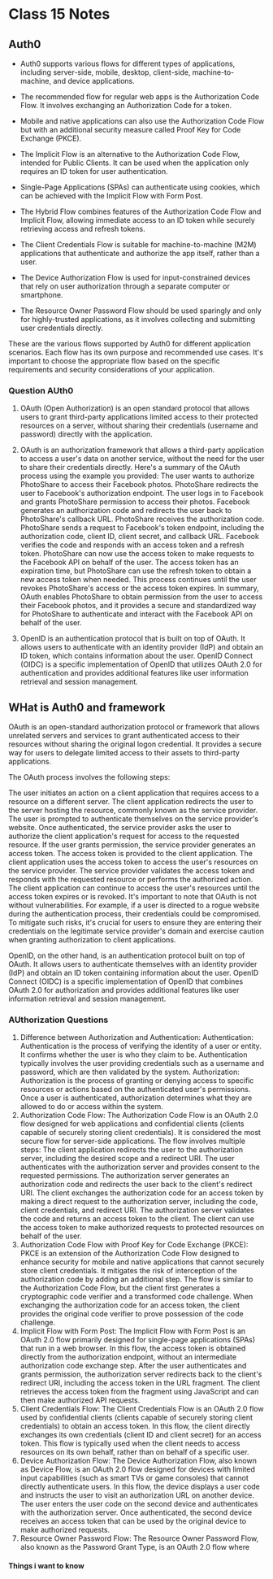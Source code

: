 # Class 15 Notes

## Auth0

* Auth0 supports various flows for different types of applications, including server-side, mobile, desktop, client-side, machine-to-machine, and device applications.

* The recommended flow for regular web apps is the Authorization Code Flow. It involves exchanging an Authorization Code for a token.

* Mobile and native applications can also use the Authorization Code Flow but with an additional security measure called Proof Key for Code Exchange (PKCE).

* The Implicit Flow is an alternative to the Authorization Code Flow, intended for Public Clients. It can be used when the application only requires an ID token for user authentication.

* Single-Page Applications (SPAs) can authenticate using cookies, which can be achieved with the Implicit Flow with Form Post.

* The Hybrid Flow combines features of the Authorization Code Flow and Implicit Flow, allowing immediate access to an ID token while securely retrieving access and refresh tokens.

* The Client Credentials Flow is suitable for machine-to-machine (M2M) applications that authenticate and authorize the app itself, rather than a user.

* The Device Authorization Flow is used for input-constrained devices that rely on user authorization through a separate computer or smartphone.

* The Resource Owner Password Flow should be used sparingly and only for highly-trusted applications, as it involves collecting and submitting user credentials directly.

These are the various flows supported by Auth0 for different application scenarios. Each flow has its own purpose and recommended use cases. It's important to choose the appropriate flow based on the specific requirements and security considerations of your application.

### Question AUth0

1. OAuth (Open Authorization) is an open standard protocol that allows users to grant third-party applications limited access to their protected resources on a server, without sharing their credentials (username and password) directly with the application.

2. OAuth is an authorization framework that allows a third-party application to access a user's data on another service, without the need for the user to share their credentials directly. Here's a summary of the OAuth process using the example you provided:
The user wants to authorize PhotoShare to access their Facebook photos.
PhotoShare redirects the user to Facebook's authorization endpoint.
The user logs in to Facebook and grants PhotoShare permission to access their photos.
Facebook generates an authorization code and redirects the user back to PhotoShare's callback URL.
PhotoShare receives the authorization code.
PhotoShare sends a request to Facebook's token endpoint, including the authorization code, client ID, client secret, and callback URL.
Facebook verifies the code and responds with an access token and a refresh token.
PhotoShare can now use the access token to make requests to the Facebook API on behalf of the user.
The access token has an expiration time, but PhotoShare can use the refresh token to obtain a new access token when needed.
This process continues until the user revokes PhotoShare's access or the access token expires.
In summary, OAuth enables PhotoShare to obtain permission from the user to access their Facebook photos, and it provides a secure and standardized way for PhotoShare to authenticate and interact with the Facebook API on behalf of the user.

3. OpenID is an authentication protocol that is built on top of OAuth. It allows users to authenticate with an identity provider (IdP) and obtain an ID token, which contains information about the user. OpenID Connect (OIDC) is a specific implementation of OpenID that utilizes OAuth 2.0 for authentication and provides additional features like user information retrieval and session management.


## WHat is Auth0 and framework

OAuth is an open-standard authorization protocol or framework that allows unrelated servers and services to grant authenticated access to their resources without sharing the original logon credential. It provides a secure way for users to delegate limited access to their assets to third-party applications.

The OAuth process involves the following steps:

The user initiates an action on a client application that requires access to a resource on a different server.
The client application redirects the user to the server hosting the resource, commonly known as the service provider.
The user is prompted to authenticate themselves on the service provider's website.
Once authenticated, the service provider asks the user to authorize the client application's request for access to the requested resource.
If the user grants permission, the service provider generates an access token.
The access token is provided to the client application.
The client application uses the access token to access the user's resources on the service provider.
The service provider validates the access token and responds with the requested resource or performs the authorized action.
The client application can continue to access the user's resources until the access token expires or is revoked.
It's important to note that OAuth is not without vulnerabilities. For example, if a user is directed to a rogue website during the authentication process, their credentials could be compromised. To mitigate such risks, it's crucial for users to ensure they are entering their credentials on the legitimate service provider's domain and exercise caution when granting authorization to client applications.

OpenID, on the other hand, is an authentication protocol built on top of OAuth. It allows users to authenticate themselves with an identity provider (IdP) and obtain an ID token containing information about the user. OpenID Connect (OIDC) is a specific implementation of OpenID that combines OAuth 2.0 for authorization and provides additional features like user information retrieval and session management.

### AUthorization Questions 

1. Difference between Authorization and Authentication:
Authentication: Authentication is the process of verifying the identity of a user or entity. It confirms whether the user is who they claim to be. Authentication typically involves the user providing credentials such as a username and password, which are then validated by the system.
Authorization: Authorization is the process of granting or denying access to specific resources or actions based on the authenticated user's permissions. Once a user is authenticated, authorization determines what they are allowed to do or access within the system.
2. Authorization Code Flow:
The Authorization Code Flow is an OAuth 2.0 flow designed for web applications and confidential clients (clients capable of securely storing client credentials). It is considered the most secure flow for server-side applications.
The flow involves multiple steps:
The client application redirects the user to the authorization server, including the desired scope and a redirect URI.
The user authenticates with the authorization server and provides consent to the requested permissions.
The authorization server generates an authorization code and redirects the user back to the client's redirect URI.
The client exchanges the authorization code for an access token by making a direct request to the authorization server, including the code, client credentials, and redirect URI.
The authorization server validates the code and returns an access token to the client.
The client can use the access token to make authorized requests to protected resources on behalf of the user.
3. Authorization Code Flow with Proof Key for Code Exchange (PKCE):
PKCE is an extension of the Authorization Code Flow designed to enhance security for mobile and native applications that cannot securely store client credentials.
It mitigates the risk of interception of the authorization code by adding an additional step.
The flow is similar to the Authorization Code Flow, but the client first generates a cryptographic code verifier and a transformed code challenge.
When exchanging the authorization code for an access token, the client provides the original code verifier to prove possession of the code challenge.
4. Implicit Flow with Form Post:
The Implicit Flow with Form Post is an OAuth 2.0 flow primarily designed for single-page applications (SPAs) that run in a web browser.
In this flow, the access token is obtained directly from the authorization endpoint, without an intermediate authorization code exchange step.
After the user authenticates and grants permission, the authorization server redirects back to the client's redirect URI, including the access token in the URL fragment.
The client retrieves the access token from the fragment using JavaScript and can then make authorized API requests.
5. Client Credentials Flow:
The Client Credentials Flow is an OAuth 2.0 flow used by confidential clients (clients capable of securely storing client credentials) to obtain an access token.
In this flow, the client directly exchanges its own credentials (client ID and client secret) for an access token.
This flow is typically used when the client needs to access resources on its own behalf, rather than on behalf of a specific user.
6. Device Authorization Flow:
The Device Authorization Flow, also known as Device Flow, is an OAuth 2.0 flow designed for devices with limited input capabilities (such as smart TVs or game consoles) that cannot directly authenticate users.
In this flow, the device displays a user code and instructs the user to visit an authorization URL on another device.
The user enters the user code on the second device and authenticates with the authorization server.
Once authenticated, the second device receives an access token that can be used by the original device to make authorized requests.
7. Resource Owner Password Flow:
The Resource Owner Password Flow, also known as the Password Grant Type, is an OAuth 2.0 flow where

#### Things i want to know 



